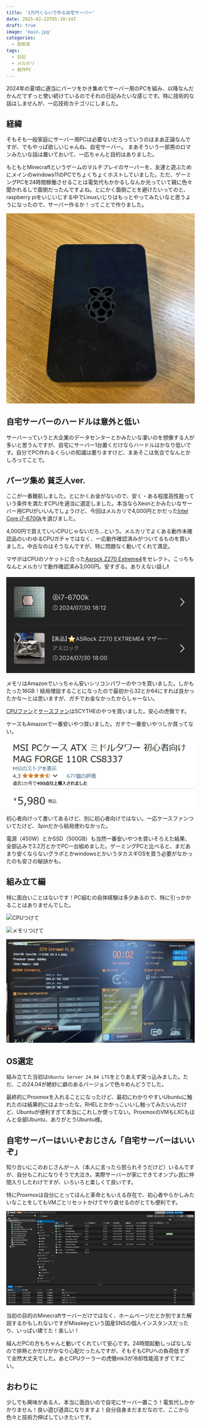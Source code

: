 ```yaml
---
title: '3万円くらいで作る自宅サーバー'
date: 2025-02-22T05:10:14Z
draft: true
image: 'main.jpg'
categories:
  - 技術系
tags:
  - 日記
  - メルカリ
  - 自作PC
---
```


2024年の夏頃に適当にパーツをかき集めてサーバー用のPCを組み、以降なんだかんだでずっと使い続けているのでそれの日記みたいな感じです。特に技術的な話はしませんが、一応技術カテゴリにしました。

## 経緯

そもそも一般家庭にサーバー用PCは必要ないだろっていうのはまあ正論なんですが、でもやっぱ欲しいじゃんね、自宅サーバー。
まあそういう一部男のロマンみたいな話は置いておいて、一応ちゃんと目的はありました。

もともとMinecraftというゲームのマルチプレイのサーバーを、友達と遊ぶためにメインのwindows11のPCでちょくちょくホストしていました。ただ、ゲーミングPCを24時間稼働させることは電気代もかかるしなんか光っていて親に色々聞かれるしで面倒だったんですよね。とにかく面倒ごとを避けたいってのと、raspberry piをいじいじする中でLinuxいじりはもっとやってみたいなと思うようになったので、サーバー作るか！ってことで作りました。

![なんか壊れたラズパイ4](1.jpg)

## 自宅サーバーのハードルは意外と低い

サーバーっていうと大企業のデータセンターとかみたいな凄いのを想像する人が多いと思うんですが、自宅にサーバー1台置くだけならハードルはかなり低いです。自分でPC作れるくらいの知識は要りますけど、まあそこは気合でなんとかしろってことで。

## パーツ集め 貧乏人ver.

ここが一番難航しました。とにかくお金がないので、安く・ある程度高性能っていう条件を満たすCPUを適当に選定しました。本当ならXeonとかみたいなサーバー用CPUがいいんでしょうけど、今回はメルカリで4,000円とかだった[Intel Core i7-6700k](https://www.intel.co.jp/content/www/jp/ja/products/sku/88195/intel-core-i76700k-processor-8m-cache-up-to-4-20-ghz/specifications.html)を選びました。

4,000円で買えていいCPUじゃないだろ…という。メルカリでよくある動作未確認品のいわゆるCPUガチャではなく、一応動作確認済みがついてるものを買いました。中古なのはそうなんですが、特に問題なく動いてくれて満足。

マザボはCPUのソケットに合った[Asrock Z270 Extreme4](https://www.asrock.com/mb/intel/Z270%20Extreme4/index.jp.asp)をセレクト。こっちもなんとメルカリで動作確認済み3,000円。安すぎる。ありえない話し❗

![神過ぎた](2.jpg)

メモリはAmazonでいっちゃん安いシリコンパワーのやつを買いました。しかもたった16GB！結局増設することになったので最初から32とか64にすれば良かったかな～とは思いますが、ガチでお金なかったからしゃーない。

[CPUファン](https://www.amazon.co.jp/dp/B0BTM1RR9Y)と[ケースファン](https://www.amazon.co.jp/dp/B08SC38GGH)はSCYTHEのやつを買いました。安心の虎徹です。

ケースもAmazonで一番安いやつ買いました。ガチで一番安いやつしか買ってない。

![これ](3.jpg)

初心者向けって書いてあるけど、別に初心者向けではない。一応ケースファンついてたけど、3pinだから結局使わなかった。

電源（450W）とかSSD（500GB）も当然一番安いやつを買いそろえた結果、全部込みで3.2万とかでPC一台組めました。ゲーミングPCと比べると、まだあまり安くならないグラボとかwindowsとかいうタカスギOSを買う必要がなかったのも安さの秘訣かも。

## 組み立て編

特に面白いことはないです！PC組むの自体経験は多少あるので、特に引っかかることはありませんでした。

![CPUつけて](4.jpg)

![メモリつけて](5.jpg)

![クーラーとか色々付けてBIOS起動！](6.jpg)

## OS選定

組み立てた当初は`Ubuntu Server 24.04 LTS`をとりあえず突っ込みました。ただ、この24.04が絶妙に癖のあるバージョンで色々めんどうでした。

最終的にProxmoxを入れることになったけど、最初にわかりやすいUbuntuに触れたのは結果的にはよかったな。RHELとかかっこいいし触ってみたいんだけど、Ubuntuが便利すぎて本当にこれしか使ってない。ProxmoxのVMもLXCもほんと全部Ubuntu、ありがとうUbuntu様。

## 自宅サーバーはいいぞおじさん「自宅サーバーはいいぞ」

知り合いにこのおじさんが一人（本人に言ったら怒られそうだけど）いるんですが、自分もこれになりそうで大泣き。実際サーバーが家にできてオンプレ民に仲間入りしたわけですが、いろいろと楽しくて良いです。

特にProxmoxは自分にとってほんと革命ともいえる存在で、初心者やらかしみたいなことをしてもVMごとリセットかけてやり直せるのがとても便利です。

![こうしてみると最初に比べて増えたなぁ](7.jpg)

当初の目的のMinecraftサーバーだけではなく、ホームページだとか別でまた解説するかもしれないですがMisskeyという国産SNSの個人インスタンスだったり、いっぱい建てた！楽しい！

組んだPCの方もちゃんと動いてくれていて安心です。24時間起動しっぱなしなので排熱とかだけがかなり心配だったんですが、そもそもCPUへの負荷低すぎて全然大丈夫でした。あとCPUクーラーの虎徹mk3が冷却性能高すぎてすごい。

## おわりに

少しでも興味がある人、本当に面白いので自宅にサーバー置こう！電気代しかかかりません！良い遊び道具になりますよ！自分自身まだまだなので、ここから色々と技術力伸ばしていきたいです。


